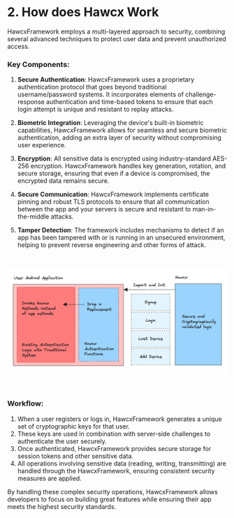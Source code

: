 # 2. How does Hawcx Work

HawcxFramework employs a multi-layered approach to security, combining several advanced techniques to protect user data and prevent unauthorized access.

### Key Components:

1. **Secure Authentication**: HawcxFramework uses a proprietary authentication protocol that goes beyond traditional username/password systems. It incorporates elements of challenge-response authentication and time-based tokens to ensure that each login attempt is unique and resistant to replay attacks.

2. **Biometric Integration**: Leveraging the device's built-in biometric capabilities, HawcxFramework allows for seamless and secure biometric authentication, adding an extra layer of security without compromising user experience.

3. **Encryption**: All sensitive data is encrypted using industry-standard AES-256 encryption. HawcxFramework handles key generation, rotation, and secure storage, ensuring that even if a device is compromised, the encrypted data remains secure.

4. **Secure Communication**: HawcxFramework implements certificate pinning and robust TLS protocols to ensure that all communication between the app and your servers is secure and resistant to man-in-the-middle attacks.

5. **Tamper Detection**: The framework includes mechanisms to detect if an app has been tampered with or is running in an unsecured environment, helping to prevent reverse engineering and other forms of attack.

<br>

![Hawcx Workflow](images/workflow.png)

<br>

### Workflow:

1. When a user registers or logs in, HawcxFramework generates a unique set of cryptographic keys for that user.
2. These keys are used in combination with server-side challenges to authenticate the user securely.
3. Once authenticated, HawcxFramework provides secure storage for session tokens and other sensitive data.
4. All operations involving sensitive data (reading, writing, transmitting) are handled through the HawcxFramework, ensuring consistent security measures are applied.

By handling these complex security operations, HawcxFramework allows developers to focus on building great features while ensuring their app meets the highest security standards.